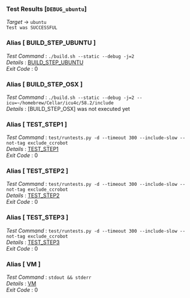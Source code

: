 ### Test Results [`DEBUG_ubuntu`]   
*Target* -> `ubuntu`   
`Test was SUCCESSFUL`

### Alias [ BUILD_STEP_UBUNTU ]   
*Test Command* : `./build.sh --static --debug -j=2`   
*Details*      : [BUILD_STEP_UBUNTU](https://github.com/CCRobot/TestResults/blob/20180209T091552DEBUG_ubuntu/BUILD_STEP_UBUNTU_0.md)   
*Exit Code*    : 0   

   
### Alias [ BUILD_STEP_OSX ]   
*Test Command* : `./build.sh --static --debug -j=2 --icu=~/homebrew/Cellar/icu4c/58.2/include`   
*Details*      : [BUILD_STEP_OSX] was not executed yet   

   
### Alias [ TEST_STEP1 ]   
*Test Command* : `test/runtests.py -d --timeout 300 --include-slow --not-tag exclude_ccrobot`   
*Details*      : [TEST_STEP1](https://github.com/CCRobot/TestResults/blob/20180209T091552DEBUG_ubuntu/TEST_STEP1_2.md)   
*Exit Code*    : 0   

   
### Alias [ TEST_STEP2 ]   
*Test Command* : `test/runtests.py -d --timeout 300 --include-slow --not-tag exclude_ccrobot`   
*Details*      : [TEST_STEP2](https://github.com/CCRobot/TestResults/blob/20180209T091552DEBUG_ubuntu/TEST_STEP2_3.md)   
*Exit Code*    : 0   

   
### Alias [ TEST_STEP3 ]   
*Test Command* : `test/runtests.py -d --timeout 300 --include-slow --not-tag exclude_ccrobot`   
*Details*      : [TEST_STEP3](https://github.com/CCRobot/TestResults/blob/20180209T091552DEBUG_ubuntu/TEST_STEP3_4.md)   
*Exit Code*    : 0   

   
### Alias [ VM ]   
*Test Command* : `stdout && stderr`   
*Details*      : [VM](https://github.com/CCRobot/TestResults/blob/20180209T091552DEBUG_ubuntu/VM_5.md)   
*Exit Code*    : 0   

   
